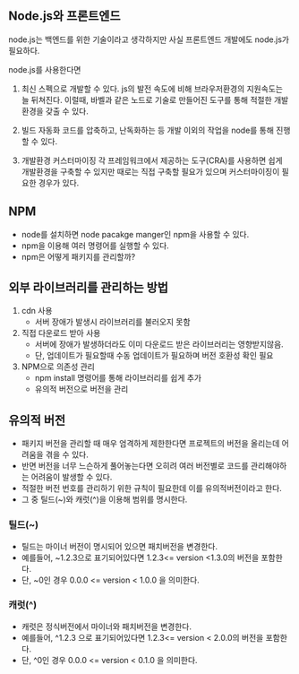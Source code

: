## Node.js와 프론트엔드

node.js는 백엔드를 위한 기술이라고 생각하지만 사실 프론트엔드 개발에도 node.js가 필요하다.

node.js를 사용한다면

1. 최신 스펙으로 개발할 수 있다.
   js의 발전 속도에 비해 브라우저환경의 지원속도는 늘 뒤쳐진다. 이럴때, 바벨과 같은 노드로 기술로 만들어진 도구를 통해 적절한 개발 환경을 갖출 수 있다.

2. 빌드 자동화
   코드를 압축하고, 난독화하는 등 개발 이외의 작업을 node를 통해 진행할 수 있다.
3. 개발환경 커스터마이징
   각 프레임워크에서 제공하는 도구(CRA)를 사용하면 쉽게 개발환경을 구축할 수 있지만 때로는 직접 구축할 필요가 있으며 커스터마이징이 필요한 경우가 있다.

## NPM

- node를 설치하면 node pacakge manger인 npm을 사용할 수 있다.
- npm을 이용해 여러 명령어를 실행할 수 있다.
- npm은 어떻게 패키지를 관리할까?

## 외부 라이브러리를 관리하는 방법

1.  cdn 사용
    - 서버 장애가 발생시 라이브러리를 불러오지 못함
2.  직접 다운로드 받아 사용
    - 서버에 장애가 발생하더라도 이미 다운로드 받은 라이브러리는 영향받지않음.
    - 단, 업데이트가 필요할때 수동 업데이트가 필요하며 버전 호환성 확인 필요
3.  NPM으로 의존성 관리
    - npm install 명령어를 통해 라이브러리를 쉽게 추가
    - 유의적 버전으로 버전을 관리

## 유의적 버전

- 패키지 버전을 관리할 때 매우 엄격하게 제한한다면 프로젝트의 버전을 올리는데 어려움을 겪을 수 있다.
- 반면 버전을 너무 느슨하게 풀어놓는다면 오히려 여러 버전별로 코드를 관리해야하는 어려움이 발생할 수 있다.
- 적절한 버전 번호를 관리하기 위한 규칙이 필요한데 이를 유의적버전이라고 한다.
- 그 중 틸드(~)와 캐럿(^)을 이용해 범위를 명시한다.

### 틸드(~)

- 틸드는 마이너 버전이 명시되어 있으면 패치버전을 변경한다.
- 예를들어, ~1.2.3으로 표기되어있다면 1.2.3<= version <1.3.0의 버전을 포함한다.
- 단, ~0인 경우 0.0.0 <= version < 1.0.0 을 의미한다.

### 캐럿(^)

- 캐럿은 정식버전에서 마이너와 패치버전을 변경한다.
- 예를들어, ^1.2.3 으로 표기되어있다면 1.2.3<= version < 2.0.0의 버전을 포함한다.
- 단, ^0인 경우 0.0.0 <= version < 0.1.0 을 의미한다.
